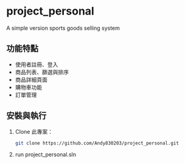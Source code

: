 # project_personal
A simple version sports goods selling system

## 功能特點
- 使用者註冊、登入
- 商品列表、篩選與排序
- 商品詳細頁面
- 購物車功能
- 訂單管理

## 安裝與執行
1. Clone 此專案：
   ```bash
   git clone https://github.com/Andy830203/project_personal.git
2. run project_personal.sln

